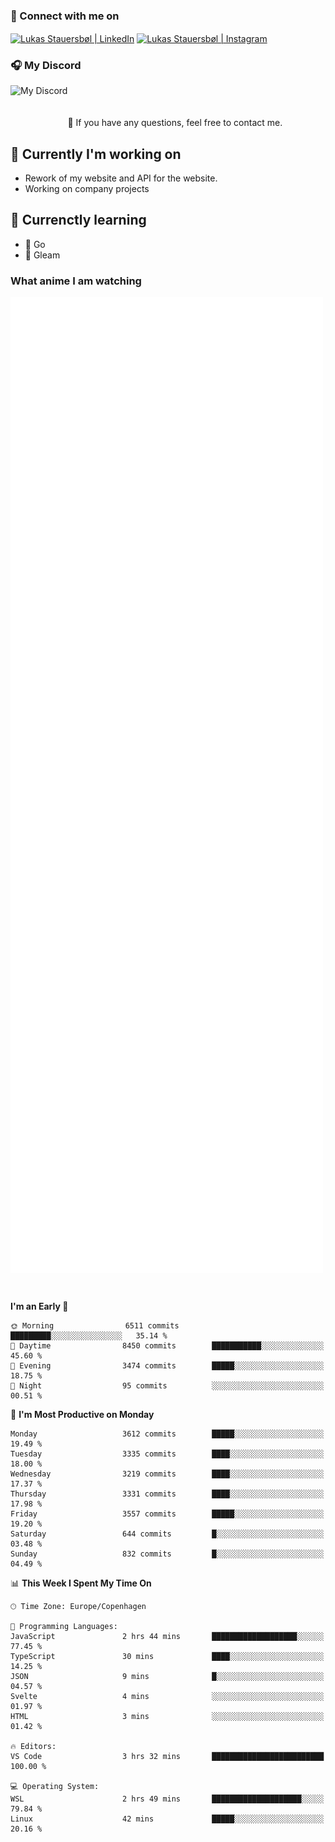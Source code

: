 ### 🔗 Connect with me on
<a href="https://www.instagram.com/lukas_stauersbol" target="_blank"><img align="center" src="https://raw.githubusercontent.com/stauersbol/stauersbol/main/images/instagram.svg" alt="Lukas Stauersbøl | LinkedIn" width="30px"/></a>
<a href="https://www.linkedin.com/in/lukas-stauersbol/" target="_blank"><img align="center" src="https://raw.githubusercontent.com/stauersbol/stauersbol/main/images/linkedin.svg" alt="Lukas Stauersbøl | Instagram" width="30px"/></a>

<p align="center">
 <h3>🎧 My Discord</h3>
 <img align="left" height="55px" src="https://discord.c99.nl/widget/theme-2/147806323323568128.png" alt="My Discord" />
</p>

<br/>
<br/>
<br/>
💬 If you have any questions, feel free to contact me.

## 🔭 Currently I'm working on
- Rework of my website and API for the website.
- Working on company projects
 
## 🌱 Currenctly learning
- 💙 Go
- 💜 Gleam

### What anime I am watching
<a href="https://anilist.co/user/slashiy/" align="center"><img align="center" width="500px" src="metrics.plugin.personal.anilist.svg" /></a>

<br/>

<!--START_SECTION:waka-->
**I'm an Early 🐤** 

```text
🌞 Morning                6511 commits        █████████░░░░░░░░░░░░░░░░   35.14 % 
🌆 Daytime                8450 commits        ███████████░░░░░░░░░░░░░░   45.60 % 
🌃 Evening                3474 commits        █████░░░░░░░░░░░░░░░░░░░░   18.75 % 
🌙 Night                  95 commits          ░░░░░░░░░░░░░░░░░░░░░░░░░   00.51 % 
```
📅 **I'm Most Productive on Monday** 

```text
Monday                   3612 commits        █████░░░░░░░░░░░░░░░░░░░░   19.49 % 
Tuesday                  3335 commits        ████░░░░░░░░░░░░░░░░░░░░░   18.00 % 
Wednesday                3219 commits        ████░░░░░░░░░░░░░░░░░░░░░   17.37 % 
Thursday                 3331 commits        ████░░░░░░░░░░░░░░░░░░░░░   17.98 % 
Friday                   3557 commits        █████░░░░░░░░░░░░░░░░░░░░   19.20 % 
Saturday                 644 commits         █░░░░░░░░░░░░░░░░░░░░░░░░   03.48 % 
Sunday                   832 commits         █░░░░░░░░░░░░░░░░░░░░░░░░   04.49 % 
```


📊 **This Week I Spent My Time On** 

```text
🕑︎ Time Zone: Europe/Copenhagen

💬 Programming Languages: 
JavaScript               2 hrs 44 mins       ███████████████████░░░░░░   77.45 % 
TypeScript               30 mins             ████░░░░░░░░░░░░░░░░░░░░░   14.25 % 
JSON                     9 mins              █░░░░░░░░░░░░░░░░░░░░░░░░   04.57 % 
Svelte                   4 mins              ░░░░░░░░░░░░░░░░░░░░░░░░░   01.97 % 
HTML                     3 mins              ░░░░░░░░░░░░░░░░░░░░░░░░░   01.42 % 

🔥 Editors: 
VS Code                  3 hrs 32 mins       █████████████████████████   100.00 % 

💻 Operating System: 
WSL                      2 hrs 49 mins       ████████████████████░░░░░   79.84 % 
Linux                    42 mins             █████░░░░░░░░░░░░░░░░░░░░   20.16 % 
```


<!--END_SECTION:waka-->

